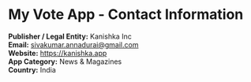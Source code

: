 # My Vote App - Contact Information

**Publisher / Legal Entity:** Kanishka Inc  
**Email:** sivakumar.annadurai@gmail.com  
**Website:** https://kanishka.app  
**App Category:** News & Magazines  
**Country:** India
